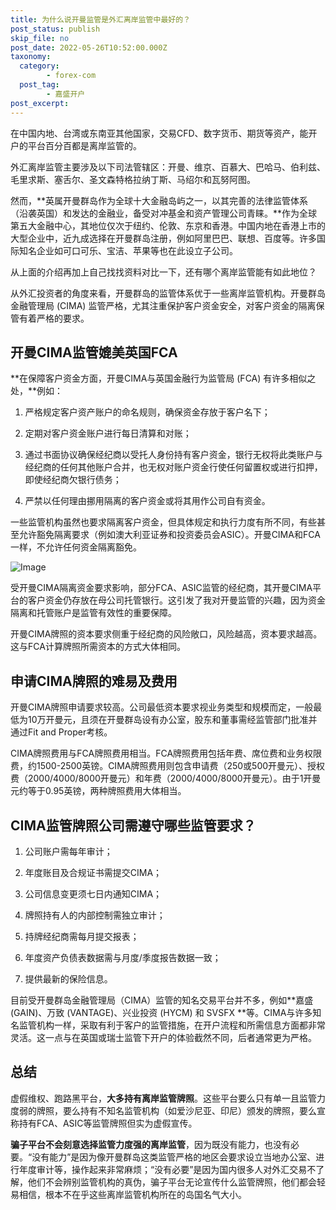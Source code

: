 ```yaml
---
title: 为什么说开曼监管是外汇离岸监管中最好的？
post_status: publish
skip_file: no
post_date: 2022-05-26T10:52:00.000Z
taxonomy:
  category:
        - forex-com
  post_tag:
        - 嘉盛开户
post_excerpt: 
---
```

在中国内地、台湾或东南亚其他国家，交易CFD、数字货币、期货等资产，能开户的平台百分百都是离岸监管的。

外汇离岸监管主要涉及以下司法管辖区：开曼、维京、百慕大、巴哈马、伯利兹、毛里求斯、塞舌尔、圣文森特格拉纳丁斯、马绍尔和瓦努阿图。

然而，**英属开曼群岛作为全球十大金融岛屿之一，以其完善的法律监管体系（沿袭英国）和发达的金融业，备受对冲基金和资产管理公司青睐。**作为全球第五大金融中心，其地位仅次于纽约、伦敦、东京和香港。中国内地在香港上市的大型企业中，近九成选择在开曼群岛注册，例如阿里巴巴、联想、百度等。许多国际知名企业如可口可乐、宝洁、苹果等也在此设立子公司。

从上面的介绍再加上自己找找资料对比一下，还有哪个离岸监管能有如此地位？

从外汇投资者的角度来看，开曼群岛的监管体系优于一些离岸监管机构。开曼群岛金融管理局 (CIMA) 监管严格，尤其注重保护客户资金安全，对客户资金的隔离保管有着严格的要求。

## 开曼CIMA监管媲美英国FCA

**在保障客户资金方面，开曼CIMA与英国金融行为监管局 (FCA) 有许多相似之处，**例如：

1. 严格规定客户资产账户的命名规则，确保资金存放于客户名下；

1. 定期对客户资金账户进行每日清算和对账；

1. 通过书面协议确保经纪商以受托人身份持有客户资金，银行无权将此类账户与经纪商的任何其他账户合并，也无权对账户资金行使任何留置权或进行扣押，即使经纪商欠银行债务；

1. 严禁以任何理由挪用隔离的客户资金或将其用作公司自有资金。

一些监管机构虽然也要求隔离客户资金，但具体规定和执行力度有所不同，有些甚至允许豁免隔离要求（例如澳大利亚证券和投资委员会ASIC）。开曼CIMA和FCA一样，不允许任何资金隔离豁免。

![Image](https://prod-files-secure.s3.us-west-2.amazonaws.com/39ed1227-6d7d-4570-be36-9ccd4a2c4241/bd849744-3fcb-4a37-8312-357962c8f065/image.png?X-Amz-Algorithm=AWS4-HMAC-SHA256&X-Amz-Content-Sha256=UNSIGNED-PAYLOAD&X-Amz-Credential=ASIAZI2LB466SZYKLNRN%2F20251015%2Fus-west-2%2Fs3%2Faws4_request&X-Amz-Date=20251015T041319Z&X-Amz-Expires=3600&X-Amz-Security-Token=IQoJb3JpZ2luX2VjEMT%2F%2F%2F%2F%2F%2F%2F%2F%2F%2FwEaCXVzLXdlc3QtMiJHMEUCIQDVKXjCJx1nUzY69SLc7T6McQsthkuChmSLH4zVy4XnMAIge4ozPriMAxjSw40J8O47YiBAoftWz0seXbxS0XkFapMq%2FwMIbRAAGgw2Mzc0MjMxODM4MDUiDNvAGTSq1wjmcSXgGircA70ybc%2FXk8%2B3AJT1es0zf83qcHdaPf3DBdbwy92RHNu2fvk%2B4mQjyonZxG131%2Bs9OzmAvGW4w6GCxIK0sQSrTwZk3vMHSJYUCGoYgORSNgk8sB1t1JeTFIeel5J7sbDPeYZJtf2mKiDR93G7Cjyy4el0%2BzmEzNyJvVXTO%2B%2BL4ah0QAbCznHT27oBxU0PUB3RIR3TTnqKP7vdJrAsonY2fzwCqteAvuKWQfTOc5Dr%2Bkptr9EeVyZDjiHUuTDqfsRIHgEMv7aZsiWeck2YBFeV00X9HbmXm%2Bs%2BzMhiLPCRqLiT%2Blcwm%2BHa3lxDJzuaCi0aPlonxopWyXyhFDTqFfqp6U58i1n9n%2FwP7NVviWL9NRz4XlfYrwtb2hfxNfH4nd%2BWcDI0k9KddDtBixj5O1HhdyLa8pJRUOOHPpBRYCGEY8y6OLRwp%2FdH5nh7uPaYkSFvWpxsnj%2Fjo89gvC%2FnOlSwo7WkKBKCwucl9rEAJ%2FyCeFBeWbRiMLlhs2qV0jcNSU5rw5YskEEXclOh07ya6TaGuTf%2BwoZm0lj2OhgiDuOXxEF08SC%2FwsnSL69c5Uup55w20XTOKX%2FNyxAQH1pOG2kxoE6zlfyz1uN6xHoml98yIK6r3KhMeLp5C6JWXQDgMLGovMcGOqUBWXY8b6e1eDeDdcimilqdCJRSxW7io8N1JqGRJ4b5lkxdJPy95KP94hpU7IzmrBRx%2F1CWKMTMnZEPCaQSHiHp5CHLTDpN1rj%2BmqH58%2BvJ3Q92igN%2FM9titi9MZmvWiZrvSNj8y7xeCdrFDPqSGahiv7iNgVTx3ZlV1RVfb%2BG7gUgF8VWQ2tFiaix7Hq2ls6CtXQREIPp5D8W7wc9U2L9jbsUwLjmD&X-Amz-Signature=df0823020d64e3997402da1ff6dc2875238773fa674ac105ebcdcd331be18f19&X-Amz-SignedHeaders=host&x-amz-checksum-mode=ENABLED&x-id=GetObject)

受开曼CIMA隔离资金要求影响，部分FCA、ASIC监管的经纪商，其开曼CIMA平台的客户资金仍存放在母公司托管银行。这引发了我对开曼监管的兴趣，因为资金隔离和托管账户是监管有效性的重要保障。

开曼CIMA牌照的资本要求侧重于经纪商的风险敞口，风险越高，资本要求越高。这与FCA计算牌照所需资本的方式大体相同。

## **申请CIMA牌照的难易及费用**

开曼CIMA牌照申请要求较高。公司最低资本要求视业务类型和规模而定，一般最低为10万开曼元，且须在开曼群岛设有办公室，股东和董事需经监管部门批准并通过Fit and Proper考核。

CIMA牌照费用与FCA牌照费用相当。FCA牌照费用包括年费、席位费和业务权限费，约1500-2500英镑。CIMA牌照费用则包含申请费（250或500开曼元）、授权费（2000/4000/8000开曼元）和年费（2000/4000/8000开曼元）。由于1开曼元约等于0.95英镑，两种牌照费用大体相当。

## CIMA监管牌照公司需遵守哪些监管要求？

1. 公司账户需每年审计；

1. 年度账目及合规证书需提交CIMA；

1. 公司信息变更须七日内通知CIMA；

1. 牌照持有人的内部控制需独立审计；

1. 持牌经纪商需每月提交报表；

1. 年度资产负债表数据需与月度/季度报告数据一致；

1. 提供最新的保险信息。

目前受开曼群岛金融管理局（CIMA）监管的知名交易平台并不多，例如**嘉盛 (GAIN)、万致 (VANTAGE)、兴业投资 (HYCM) 和 SVSFX **等。CIMA与许多知名监管机构一样，采取有利于客户的监管措施，在开户流程和所需信息方面都非常灵活。这一点与在英国或瑞士监管下开户的体验截然不同，后者通常更为严格。

## 总结

虚假维权、跑路黑平台，**大多持有离岸监管牌照**。这些平台要么只有单一且监管力度弱的牌照，要么持有不知名监管机构（如爱沙尼亚、印尼）颁发的牌照，要么宣称持有FCA、ASIC等监管牌照但实为虚假宣传。

**骗子平台不会刻意选择监管力度强的离岸监管**，因为既没有能力，也没有必要。“没有能力”是因为像开曼群岛这类监管严格的地区会要求设立当地办公室、进行年度审计等，操作起来非常麻烦；“没有必要”是因为国内很多人对外汇交易不了解，他们不会辨别监管机构的真伪，骗子平台无论宣传什么监管牌照，他们都会轻易相信，根本不在乎这些离岸监管机构所在的岛国名气大小。